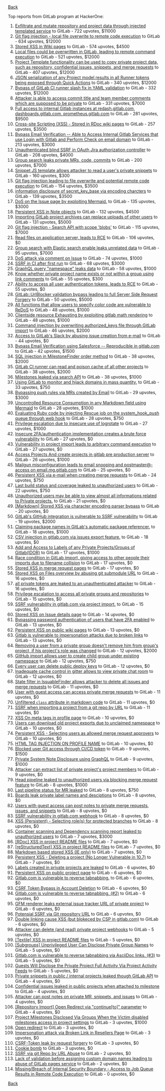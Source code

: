 [Back](../README.md)

Top reports from GitLab program at HackerOne:

1. [Exfiltrate and mutate repository and project data through injected templated service](https://hackerone.com/reports/446585) to GitLab - 722 upvotes, $11000
2. [Git flag injection - local file overwrite to remote code execution](https://hackerone.com/reports/658013) to GitLab - 634 upvotes, $12000
3. [Stored XSS in Wiki pages](https://hackerone.com/reports/526325) to GitLab - 574 upvotes, $4500
4. [Local files could be overwritten in GitLab, leading to remote command execution](https://hackerone.com/reports/587854) to GitLab - 521 upvotes, $12000
5. [Project Template functionality can be used to copy private project data, such as repository, confidential issues, snippets, and merge requests](https://hackerone.com/reports/689314) to GitLab - 407 upvotes, $12000
6. [JSON serialization of any Project model results in all Runner tokens being exposed through Quick Actions](https://hackerone.com/reports/509924) to GitLab - 340 upvotes, $12000
7. [Bypass of GitLab CI runner slash fix in YAML validation](https://hackerone.com/reports/409395) to GitLab - 332 upvotes, $12000
8. [Attacker is able to access commit title and team member comments which are supposed to be private](https://hackerone.com/reports/502593) to GitLab - 331 upvotes, $7000
9. [Full access to internal Gitlab instances at redash.gitlab.com, dashboards.gitlab.com, prometheus.gitlab.com](https://hackerone.com/reports/498964) to GitLab - 281 upvotes, $9500
10. [Cross-site Scripting (XSS) - Stored in RDoc wiki pages](https://hackerone.com/reports/662287) to GitLab - 257 upvotes, $3500
11. [Bypass Email Verification -- Able to Access Internal Gitlab Services that use Login with Gitlab and Perform Check on email domain](https://hackerone.com/reports/565883) to GitLab - 213 upvotes, $3000
12. [Unauthenticated blind SSRF in OAuth Jira authorization controller](https://hackerone.com/reports/398799) to GitLab - 208 upvotes, $4000
13. [Group search leaks private MRs, code, commits](https://hackerone.com/reports/692252) to GitLab - 200 upvotes, $7000
14. [Snippet JS template allows attacker to read a user's private snippets](https://hackerone.com/reports/348443) to GitLab - 160 upvotes, $300
15. [Git flag injection leading to file overwrite and potential remote code execution](https://hackerone.com/reports/653125) to GitLab - 154 upvotes, $3500
16. [information disclosure of secret_key_base via encoding charcters](https://hackerone.com/reports/460545) to GitLab - 139 upvotes, $3500
17. [DoS on the Issue page by exploiting Mermaid.](https://hackerone.com/reports/470067) to GitLab - 135 upvotes, $3000
18. [Persistent XSS in Note objects](https://hackerone.com/reports/508184) to GitLab - 132 upvotes, $4500
19. [Importing GitLab project archives can replace uploads of other users](https://hackerone.com/reports/534794) to GitLab - 131 upvotes, $5000
20. [Git flag injection - Search API with scope 'blobs'](https://hackerone.com/reports/682442) to GitLab - 115 upvotes, $7000
21. [Read files on application server, leads to RCE](https://hackerone.com/reports/178152) to GitLab - 106 upvotes, $0
22. [Group search with Elastic search enable leaks unrelated data](https://hackerone.com/reports/708820) to GitLab - 95 upvotes, $7000
23. [DoS attack via comment on Issue](https://hackerone.com/reports/557154) to GitLab - 74 upvotes, $1000
24. [SSRF in CI after first run](https://hackerone.com/reports/369451) to GitLab - 68 upvotes, $3000
25. [GraphQL query "namespace" leaks data](https://hackerone.com/reports/614355) to GitLab - 58 upvotes, $1000
26. [Know whether private project name exists or not within a group using link comments](https://hackerone.com/reports/495497) to GitLab - 55 upvotes, $300
27. [Ability to access all user authentication tokens, leads to RCE](https://hackerone.com/reports/158330) to GitLab - 55 upvotes, $0
28. [GitLab::UrlBlocker validation bypass leading to full Server Side Request Forgery](https://hackerone.com/reports/541169) to GitLab - 50 upvotes, $5000
29. [All functions that allow users to specify color code are vulnerable to ReDoS](https://hackerone.com/reports/511381) to GitLab - 48 upvotes, $1000
30. [Clientside resource Exhausting by exploiting gitlab math rendering](https://hackerone.com/reports/549040) to GitLab - 48 upvotes, $1000
31. [Command injection by overwriting authorized_keys file through GitLab import](https://hackerone.com/reports/298873) to GitLab - 46 upvotes, $2000
32. [Access to GitLab's Slack by abusing issue creation from e-mail](https://hackerone.com/reports/218230) to GitLab - 44 upvotes, $0
33. [Bypass Email Verification using Salesforce -- Reproducible in gitlab.com](https://hackerone.com/reports/617896) to GitLab - 42 upvotes, $1500
34. [SQL injection in MilestoneFinder order method](https://hackerone.com/reports/298176) to GitLab - 38 upvotes, $2000
35. [GitLab CI runner can read and poison cache of all other projects](https://hackerone.com/reports/301432) to GitLab - 38 upvotes, $2000
36. [Milestones leaked via search API](https://hackerone.com/reports/460815) to GitLab - 38 upvotes, $1000
37. [Using GitLab to monitor and hijack domains in mass quantity.](https://hackerone.com/reports/312118) to GitLab - 33 upvotes, $750
38. [Bypassing push rules via MRs created by Email](https://hackerone.com/reports/526570) to GitLab - 29 upvotes, $3000
39. [Uncontrolled Resource Consumption in any Markdown field using Mermaid](https://hackerone.com/reports/670572) to GitLab - 28 upvotes, $1000
40. [Evaluating Ruby code by injecting Rescue job on the system_hook_push queue through web hook](https://hackerone.com/reports/299473) to GitLab - 28 upvotes, $750
41. [Privilege escalation due to insecure use of logrotate](https://hackerone.com/reports/578119) to GitLab - 27 upvotes, $1000
42. [Insecure 2FA/authentication implementation creates a brute force vulnerability](https://hackerone.com/reports/149598) to GitLab - 27 upvotes, $0
43. [Vulnerability in project import leads to arbitrary command execution](https://hackerone.com/reports/378148) to GitLab - 27 upvotes, $0
44. [Access Projects And create projects in gitlab pre production server](https://hackerone.com/reports/540711) to GitLab - 26 upvotes, $1000
45. [Mailgun misconfiguration leads to email snooping and postmaster@-access on email.mg.gitlab.com](https://hackerone.com/reports/174983) to GitLab - 25 upvotes, $0
46. [Persistent XSS via e-mail when creating merge requests](https://hackerone.com/reports/496973) to GitLab - 24 upvotes, $750
47. [Last build status and coverage leaked to unauthorized users](https://hackerone.com/reports/477222) to GitLab - 22 upvotes, $750
48. [Unauthorized users may be able to view almost all informations related to Private projects.](https://hackerone.com/reports/407763) to GitLab - 21 upvotes, $0
49. [[Markdown] Stored XSS via character encoding parser bypass](https://hackerone.com/reports/270999) to GitLab - 20 upvotes, $0
50. [GitLab's GitHub integration is vulnerable to SSRF vulnerability](https://hackerone.com/reports/446593) to GitLab - 19 upvotes, $2000
51. [Claiming package names in GitLab's automatic package referencer.](https://hackerone.com/reports/462503) to GitLab - 18 upvotes, $1000
52. [CSV injection in gitlab.com via issues export feature.](https://hackerone.com/reports/216243) to GitLab - 18 upvotes, $0
53. [Add and Access to Labels of any Private Projects/Groups of Gitlab(IDOR)](https://hackerone.com/reports/439729) to GitLab - 17 upvotes, $1000
54. [Race condition in GitLab import, giving access to other people their imports due to filename collision](https://hackerone.com/reports/214028) to GitLab - 17 upvotes, $0
55. [Stored XSS in merge request pages](https://hackerone.com/reports/409380) to GitLab - 17 upvotes, $0
56. [Stored XSS on Files overview by abusing git submodule URL](https://hackerone.com/reports/218872) to GitLab - 16 upvotes, $0
57. [all private tokens are leaked to an unauthenticated attacker](https://hackerone.com/reports/268794) to GitLab - 16 upvotes, $0
58. [Privilege escalation to access all private groups and repositories](https://hackerone.com/reports/131210) to GitLab - 15 upvotes, $0
59. [SSRF vulnerability in gitlab.com via project import.](https://hackerone.com/reports/215105) to GitLab - 15 upvotes, $0
60. [Stored XSS on Issue details page](https://hackerone.com/reports/384255) to GitLab - 14 upvotes, $0
61. [Bypassing password authentication of users that have 2FA enabled](https://hackerone.com/reports/128085) to GitLab - 13 upvotes, $0
62. [Persistent XSS on public wiki pages](https://hackerone.com/reports/136333) to GitLab - 13 upvotes, $0
63. [Gitlab is vulnerable to impersonation attacks due to broken links](https://hackerone.com/reports/265696) to GitLab - 13 upvotes, $0
64. [Removing a user from a private group doesn't remove him from group's project, if his project's role was changed](https://hackerone.com/reports/310185) to GitLab - 12 upvotes, $2000
65. [GitHub import allows user to create child group under existing namespace](https://hackerone.com/reports/301137) to GitLab - 12 upvotes, $750
66. [Every user can delete public deploy keys](https://hackerone.com/reports/195088) to GitLab - 12 upvotes, $0
67. [Inadequate cache control in gitter allows to view private chat room](https://hackerone.com/reports/493791) to GitLab - 12 upvotes, $0
68. [State filter in IssuableFinder allows attacker to delete all issues and merge requests](https://hackerone.com/reports/186194) to GitLab - 11 upvotes, $0
69. [User with guest access can access private merge requests](https://hackerone.com/reports/195134) to GitLab - 11 upvotes, $0
70. [Unfiltered `class` attribute in markdown code](https://hackerone.com/reports/216453) to GitLab - 11 upvotes, $0
71. [SSRF when importing a project from a git repo by URL](https://hackerone.com/reports/135937) to GitLab - 11 upvotes, $0
72. [XSS On meta tags in profile page](https://hackerone.com/reports/159984) to GitLab - 10 upvotes, $0
73. [Users can download old project exports due to unclaimed namespace](https://hackerone.com/reports/195058) to GitLab - 10 upvotes, $0
74. [Persistent XSS - Selecting users as allowed merge request approvers](https://hackerone.com/reports/346217) to GitLab - 10 upvotes, $0
75. [HTML TAG INJECTION ON PROFILE NAME](https://hackerone.com/reports/358001) to GitLab - 10 upvotes, $0
76. [Blocked user Git access through CI/CD token](https://hackerone.com/reports/497047) to GitLab - 9 upvotes, $1500
77. [Private System Note Disclosure using GraphQL](https://hackerone.com/reports/633001) to GitLab - 9 upvotes, $1000
78. [Attacker can extract list of private project's project members](https://hackerone.com/reports/128051) to GitLab - 9 upvotes, $0
79. [Head pipeline leaked to unauthorized users via blocking merge request feature](https://hackerone.com/reports/667408) to GitLab - 8 upvotes, $1000
80. [Last pipeline status for MR leaked](https://hackerone.com/reports/582349) to GitLab - 8 upvotes, $750
81. [Boards leak private label names and desciptions](https://hackerone.com/reports/162147) to GitLab - 8 upvotes, $0
82. [Users with guest access can post notes to private merge requests, issues, and snippets](https://hackerone.com/reports/195140) to GitLab - 8 upvotes, $0
83. [SSRF vulnerability in gitlab.com webhook](https://hackerone.com/reports/301924) to GitLab - 8 upvotes, $0
84. [XSS (Persistent) - Selecting role(s) for protected branches](https://hackerone.com/reports/346111) to GitLab - 8 upvotes, $0
85. [Container scanning and Dependency scanning report leaked to unauthorized users](https://hackerone.com/reports/676976) to GitLab - 7 upvotes, $3000
86. [[RDoc] XSS in project README files](https://hackerone.com/reports/200693) to GitLab - 7 upvotes, $0
87. [[reStructuredText] XSS in project README files](https://hackerone.com/reports/205497) to GitLab - 7 upvotes, $0
88. [Markdown based stored XSS (IE only)](https://hackerone.com/reports/118024) to GitLab - 7 upvotes, $0
89. [Persistent XSS - Deleting a project (No Longer Vulnerable in 10.7)](https://hackerone.com/reports/351554) to GitLab - 7 upvotes, $0
90. [Labels created in private projects are leaked](https://hackerone.com/reports/132777) to GitLab - 6 upvotes, $0
91. [Persistent XSS on public project page](https://hackerone.com/reports/129736) to GitLab - 6 upvotes, $0
92. [Gitlab.com is vulnerable to reverse tabnabbing.](https://hackerone.com/reports/211065) to GitLab - 6 upvotes, $0
93. [CSRF Token Bypass in Account Deletion](https://hackerone.com/reports/182487) to GitLab - 6 upvotes, $0
94. [Gitlab.com is vulnerable to reverse tabnabbing. (#2)](https://hackerone.com/reports/212629) to GitLab - 6 upvotes, $0
95. [GFM renderer leaks external issue tracker URL of private project](https://hackerone.com/reports/133717) to GitLab - 6 upvotes, $0
96. [Potensial SSRF via Git repository URL](https://hackerone.com/reports/359288) to GitLab - 6 upvotes, $0
97. [Double linking cause XSS (but blokeced by CSP in gitlab.com)](https://hackerone.com/reports/729341) to GitLab - 6 upvotes, $0
98. [Attacker can delete (and read) private project webhooks](https://hackerone.com/reports/134292) to GitLab - 5 upvotes, $0
99. [[Textile] XSS in project README files](https://hackerone.com/reports/205498) to GitLab - 5 upvotes, $0
100. [[Subgroups] Unprivileged User Can Disclose Private Group Names](https://hackerone.com/reports/215384) to GitLab - 5 upvotes, $0
101. [Gitlab.com is vulnerable to reverse tabnabbing via AsciiDoc links. (#3)](https://hackerone.com/reports/213114) to GitLab - 5 upvotes, $0
102. [Guests Will Disclose the Private Project Full Activity Via Project Activity Feeds](https://hackerone.com/reports/491319) to GitLab - 5 upvotes, $0
103. [Private snippets in public / internal projects leaked though GitLab API](https://hackerone.com/reports/134305) to GitLab - 4 upvotes, $0
104. [Confidential issues leaked in public projects when attached to milestone](https://hackerone.com/reports/134300) to GitLab - 4 upvotes, $0
105. [Attacker can post notes on private MR, snippets, and issues](https://hackerone.com/reports/134299) to GitLab - 4 upvotes, $0
106. [[Repository Import] Open Redirect via "continue[to]" parameter](https://hackerone.com/reports/215970) to GitLab - 4 upvotes, $0
107. [Project Milestones Disclosed Via Groups When the Victim disabled milestones access in project settings](https://hackerone.com/reports/636560) to GitLab - 3 upvotes, $1000
108. [Open redirect](https://hackerone.com/reports/214034) to GitLab - 3 upvotes, $0
109. [Impersonation attack via Broken Link in Resellers Page](https://hackerone.com/reports/266908) to GitLab - 3 upvotes, $0
110. [CSRF-Token leak by request forgery](https://hackerone.com/reports/221432) to GitLab - 3 upvotes, $0
111. [Cookie bomb](https://hackerone.com/reports/221041) to GitLab - 3 upvotes, $0
112. [SSRF via git Repo by URL Abuse](https://hackerone.com/reports/191216) to GitLab - 2 upvotes, $0
113. [Lack of validation before assigning custom domain names leading to abuse of GitLab pages service](https://hackerone.com/reports/296907) to GitLab - 2 upvotes, $0
114. [Missing/Breach of Internal Security Boundary - Access to Job Queue Results in Remote Code Execution](https://hackerone.com/reports/224198) to GitLab - 0 upvotes, $0


[Back](../README.md)
